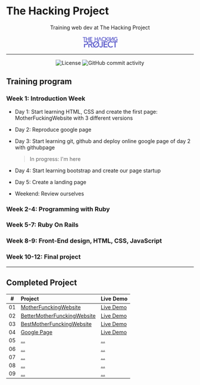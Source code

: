 # The Hacking Project

<p align="center">
Training web dev at The Hacking Project
<br><br>
  <img src="./thp-logo.png" alt="logo" />
</p>

---

<div align="center">
  <img src="https://img.shields.io/badge/Licence-MIT-green" alt="License">
  <img alt="GitHub commit activity" src="https://img.shields.io/github/commit-activity/y/tienduy-nguyen/thehackingproject">
</div>

## Training program

### Week 1: Introduction Week

- Day 1: Start learning HTML, CSS and create the first page: MotherFuckingWebsite with 3 different versions
- Day 2: Reproduce google page
- Day 3: Start learning git, github and deploy online google page of day 2 with githubpage

  > In progress: I'm here

- Day 4: Start learning bootstrap and create our page startup
- Day 5: Create a landing page
- Weekend: Review ourselves

### Week 2-4: Programming with Ruby

### Week 5-7: Ruby On Rails

### Week 8-9: Front-End design, HTML, CSS, JavaScript

### Week 10-12: Final project

---

## Completed Project

|  #  | Project                                                                                             | Live Demo                                                                                            |
| :-: | :-------------------------------------------------------------------------------------------------- | :--------------------------------------------------------------------------------------------------- |
| 01  | [MotherFunckingWebsite](https://github.com/tienduy-nguyen/thehackingproject/tree/master/day1)       | [Live Demo](https://adev42.xyz/thehackingproject/day1/MotherfuckingWebsite.html)                     |
| 02  | [BetterMotherFunckingWebsite](https://github.com/tienduy-nguyen/thehackingproject/tree/master/day1) | [Live Demo](https://tienduy-nguyen.github.io/thehackingproject/day1/BetterMotherFuckingWebsite.html) |
| 03  | [BestMotherFunckingWebsite](https://github.com/tienduy-nguyen/thehackingproject/tree/master/day1)   | [Live Demo](https://tienduy-nguyen.github.io/thehackingproject/day1/BestMotherFuckingWebsite.html)   |
| 04  | [Google Page](https://github.com/tienduy-nguyen/thehackingproject/tree/master/jour-2)               | [Live Demo](https://tienduy-nguyen.github.io/thehackingproject/jour-2/index.html)                    |
| 05  | [...]()                                                                                             | [...]()                                                                                              |
| 06  | [...]()                                                                                             | [...]()                                                                                              |
| 07  | [...]()                                                                                             | [...]()                                                                                              |
| 08  | [...]()                                                                                             | [...]()                                                                                              |
| 09  | [...]()                                                                                             | [...]()                                                                                              |
